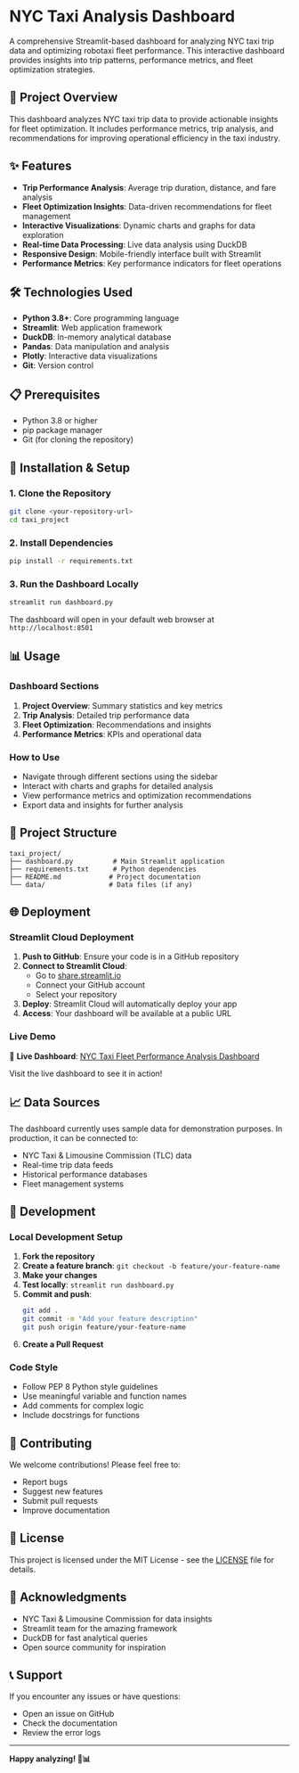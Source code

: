 # NYC Taxi Analysis Dashboard

A comprehensive Streamlit-based dashboard for analyzing NYC taxi trip data and optimizing robotaxi fleet performance. This interactive dashboard provides insights into trip patterns, performance metrics, and fleet optimization strategies.

## 🚕 Project Overview

This dashboard analyzes NYC taxi trip data to provide actionable insights for fleet optimization. It includes performance metrics, trip analysis, and recommendations for improving operational efficiency in the taxi industry.

## ✨ Features

- **Trip Performance Analysis**: Average trip duration, distance, and fare analysis
- **Fleet Optimization Insights**: Data-driven recommendations for fleet management
- **Interactive Visualizations**: Dynamic charts and graphs for data exploration
- **Real-time Data Processing**: Live data analysis using DuckDB
- **Responsive Design**: Mobile-friendly interface built with Streamlit
- **Performance Metrics**: Key performance indicators for fleet operations

## 🛠️ Technologies Used

- **Python 3.8+**: Core programming language
- **Streamlit**: Web application framework
- **DuckDB**: In-memory analytical database
- **Pandas**: Data manipulation and analysis
- **Plotly**: Interactive data visualizations
- **Git**: Version control

## 📋 Prerequisites

- Python 3.8 or higher
- pip package manager
- Git (for cloning the repository)

## 🚀 Installation & Setup

### 1. Clone the Repository
```bash
git clone <your-repository-url>
cd taxi_project
```

### 2. Install Dependencies
```bash
pip install -r requirements.txt
```

### 3. Run the Dashboard Locally
```bash
streamlit run dashboard.py
```

The dashboard will open in your default web browser at `http://localhost:8501`

## 📊 Usage

### Dashboard Sections

1. **Project Overview**: Summary statistics and key metrics
2. **Trip Analysis**: Detailed trip performance data
3. **Fleet Optimization**: Recommendations and insights
4. **Performance Metrics**: KPIs and operational data

### How to Use

- Navigate through different sections using the sidebar
- Interact with charts and graphs for detailed analysis
- View performance metrics and optimization recommendations
- Export data and insights for further analysis

## 📁 Project Structure

```
taxi_project/
├── dashboard.py          # Main Streamlit application
├── requirements.txt      # Python dependencies
├── README.md            # Project documentation
└── data/                # Data files (if any)
```

## 🌐 Deployment

### Streamlit Cloud Deployment

1. **Push to GitHub**: Ensure your code is in a GitHub repository
2. **Connect to Streamlit Cloud**: 
   - Go to [share.streamlit.io](https://share.streamlit.io)
   - Connect your GitHub account
   - Select your repository
3. **Deploy**: Streamlit Cloud will automatically deploy your app
4. **Access**: Your dashboard will be available at a public URL

### Live Demo
🚀 **Live Dashboard**: [NYC Taxi Fleet Performance Analysis Dashboard](https://nyc-taxi-fleet-performance-analysis-dashboard-m9srulrllkeivnsa.streamlit.app/)

Visit the live dashboard to see it in action!

## 📈 Data Sources

The dashboard currently uses sample data for demonstration purposes. In production, it can be connected to:
- NYC Taxi & Limousine Commission (TLC) data
- Real-time trip data feeds
- Historical performance databases
- Fleet management systems

## 🔧 Development

### Local Development Setup

1. **Fork the repository**
2. **Create a feature branch**: `git checkout -b feature/your-feature-name`
3. **Make your changes**
4. **Test locally**: `streamlit run dashboard.py`
5. **Commit and push**: 
   ```bash
   git add .
   git commit -m "Add your feature description"
   git push origin feature/your-feature-name
   ```
6. **Create a Pull Request**

### Code Style
- Follow PEP 8 Python style guidelines
- Use meaningful variable and function names
- Add comments for complex logic
- Include docstrings for functions

## 🤝 Contributing

We welcome contributions! Please feel free to:
- Report bugs
- Suggest new features
- Submit pull requests
- Improve documentation

## 📝 License

This project is licensed under the MIT License - see the [LICENSE](LICENSE) file for details.

## 🙏 Acknowledgments

- NYC Taxi & Limousine Commission for data insights
- Streamlit team for the amazing framework
- DuckDB for fast analytical queries
- Open source community for inspiration

## 📞 Support

If you encounter any issues or have questions:
- Open an issue on GitHub
- Check the documentation
- Review the error logs

---

**Happy analyzing! 🚕📊**
